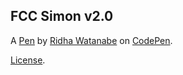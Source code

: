 FCC Simon v2.0
--------------


A [Pen](https://codepen.io/xsjark/pen/WOdozB) by [Ridha Watanabe](https://codepen.io/xsjark) on [CodePen](https://codepen.io).

[License](https://codepen.io/xsjark/pen/WOdozB/license).